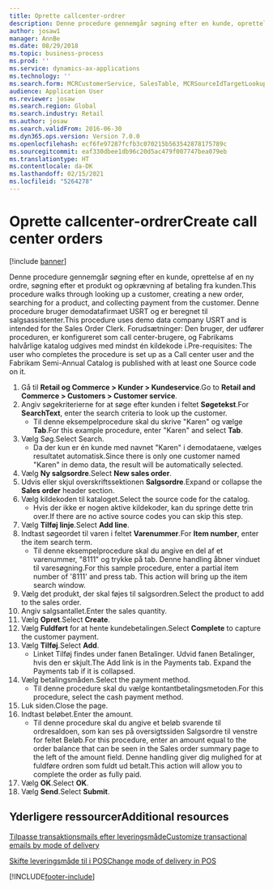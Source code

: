 ```yaml
---
title: Oprette callcenter-ordrer
description: Denne procedure gennemgår søgning efter en kunde, oprettelse af en ny ordre, søgning efter et produkt og opkrævning af betaling fra kunden.
author: josaw1
manager: AnnBe
ms.date: 08/29/2018
ms.topic: business-process
ms.prod: ''
ms.service: dynamics-ax-applications
ms.technology: ''
ms.search.form: MCRCustomerService, SalesTable, MCRSourceIdTargetLookup, MCRSalesQuickQuote, MCRSalesOrderRecap, MCRCustPaymDialog, MCRCustPaymLookup
audience: Application User
ms.reviewer: josaw
ms.search.region: Global
ms.search.industry: Retail
ms.author: josaw
ms.search.validFrom: 2016-06-30
ms.dyn365.ops.version: Version 7.0.0
ms.openlocfilehash: ecf6fe97287fcfb3c070215b563542878175789c
ms.sourcegitcommit: eaf330dbee1db96c20d5ac479f007747bea079eb
ms.translationtype: HT
ms.contentlocale: da-DK
ms.lasthandoff: 02/15/2021
ms.locfileid: "5264278"
---
```

# <a name="create-call-center-orders"></a><span data-ttu-id="96c40-103">Oprette callcenter-ordrer</span><span class="sxs-lookup"><span data-stu-id="96c40-103">Create call center orders</span></span>

[!include [banner](../includes/banner.md)]

<span data-ttu-id="96c40-104">Denne procedure gennemgår søgning efter en kunde, oprettelse af en ny ordre, søgning efter et produkt og opkrævning af betaling fra kunden.</span><span class="sxs-lookup"><span data-stu-id="96c40-104">This procedure walks through looking up a customer, creating a new order, searching for a product, and collecting payment from the customer.</span></span> <span data-ttu-id="96c40-105">Denne procedure bruger demodatafirmaet USRT og er beregnet til salgsassistenter.</span><span class="sxs-lookup"><span data-stu-id="96c40-105">This procedure uses demo data company USRT and is intended for the Sales Order Clerk.</span></span> <span data-ttu-id="96c40-106">Forudsætninger: Den bruger, der udfører proceduren, er konfigureret som call center-brugere, og Fabrikams halvårlige katalog udgives med mindst én kildekode i.</span><span class="sxs-lookup"><span data-stu-id="96c40-106">Pre-requisites:  The user who completes the procedure is set up as a Call center user and the Fabrikam Semi-Annual Catalog is published with at least one Source code on it.</span></span>

1. <span data-ttu-id="96c40-107">Gå til **Retail og Commerce \> Kunder \> Kundeservice**.</span><span class="sxs-lookup"><span data-stu-id="96c40-107">Go to **Retail and Commerce \> Customers \> Customer service**.</span></span>
2. <span data-ttu-id="96c40-108">Angiv søgekriterierne for at søge efter kunden i feltet **Søgetekst**.</span><span class="sxs-lookup"><span data-stu-id="96c40-108">For **SearchText**, enter the search criteria to look up the customer.</span></span>
    * <span data-ttu-id="96c40-109">Til denne eksempelprocedure skal du skrive "Karen" og vælge **Tab**.</span><span class="sxs-lookup"><span data-stu-id="96c40-109">For this example procedure, enter "Karen" and select **Tab**.</span></span>  
3. <span data-ttu-id="96c40-110">Vælg Søg.</span><span class="sxs-lookup"><span data-stu-id="96c40-110">Select Search.</span></span>
    * <span data-ttu-id="96c40-111">Da der kun er én kunde med navnet "Karen" i demodataene, vælges resultatet automatisk.</span><span class="sxs-lookup"><span data-stu-id="96c40-111">Since there is only one customer named "Karen" in demo data, the result will be automatically selected.</span></span>  
4. <span data-ttu-id="96c40-112">Vælg **Ny salgsordre**.</span><span class="sxs-lookup"><span data-stu-id="96c40-112">Select **New sales order**.</span></span>
5. <span data-ttu-id="96c40-113">Udvis eller skjul overskriftssektionen **Salgsordre**.</span><span class="sxs-lookup"><span data-stu-id="96c40-113">Expand or collapse the **Sales order** header section.</span></span>
6. <span data-ttu-id="96c40-114">Vælg kildekoden til kataloget.</span><span class="sxs-lookup"><span data-stu-id="96c40-114">Select the source code for the catalog.</span></span>
    * <span data-ttu-id="96c40-115">Hvis der ikke er nogen aktive kildekoder, kan du springe dette trin over.</span><span class="sxs-lookup"><span data-stu-id="96c40-115">If there are no active source codes you can skip this step.</span></span>  
7. <span data-ttu-id="96c40-116">Vælg **Tilføj linje**.</span><span class="sxs-lookup"><span data-stu-id="96c40-116">Select **Add line**.</span></span>
8. <span data-ttu-id="96c40-117">Indtast søgeordet til varen i feltet **Varenummer**.</span><span class="sxs-lookup"><span data-stu-id="96c40-117">For **Item number**, enter the item search term.</span></span>
    * <span data-ttu-id="96c40-118">Til denne eksempelprocedure skal du angive en del af et varenummer, "8111" og trykke på tab. Denne handling åbner vinduet til varesøgning.</span><span class="sxs-lookup"><span data-stu-id="96c40-118">For this sample procedure, enter a partial item number of '8111' and press tab. This action will bring up the item search window.</span></span>  
9. <span data-ttu-id="96c40-119">Vælg det produkt, der skal føjes til salgsordren.</span><span class="sxs-lookup"><span data-stu-id="96c40-119">Select the product to add to the sales order.</span></span>
10. <span data-ttu-id="96c40-120">Angiv salgsantallet.</span><span class="sxs-lookup"><span data-stu-id="96c40-120">Enter the sales quantity.</span></span>
11. <span data-ttu-id="96c40-121">Vælg **Opret**.</span><span class="sxs-lookup"><span data-stu-id="96c40-121">Select **Create**.</span></span>
12. <span data-ttu-id="96c40-122">Vælg **Fuldført** for at hente kundebetalingen.</span><span class="sxs-lookup"><span data-stu-id="96c40-122">Select **Complete** to capture the customer payment.</span></span>
13. <span data-ttu-id="96c40-123">Vælg **Tilføj**.</span><span class="sxs-lookup"><span data-stu-id="96c40-123">Select **Add**.</span></span>
    * <span data-ttu-id="96c40-124">Linket Tilføj findes under fanen Betalinger. Udvid fanen Betalinger, hvis den er skjult.</span><span class="sxs-lookup"><span data-stu-id="96c40-124">The Add link is in the Payments tab. Expand the Payments tab if it is collapsed.</span></span>  
14. <span data-ttu-id="96c40-125">Vælg betalingsmåden.</span><span class="sxs-lookup"><span data-stu-id="96c40-125">Select the payment method.</span></span>
    * <span data-ttu-id="96c40-126">Til denne procedure skal du vælge kontantbetalingsmetoden.</span><span class="sxs-lookup"><span data-stu-id="96c40-126">For this procedure, select the cash payment method.</span></span>  
15. <span data-ttu-id="96c40-127">Luk siden.</span><span class="sxs-lookup"><span data-stu-id="96c40-127">Close the page.</span></span>
16. <span data-ttu-id="96c40-128">Indtast beløbet.</span><span class="sxs-lookup"><span data-stu-id="96c40-128">Enter the amount.</span></span>
    * <span data-ttu-id="96c40-129">Til denne procedure skal du angive et beløb svarende til ordresaldoen, som kan ses på oversigtssiden Salgsordre til venstre for feltet Beløb.</span><span class="sxs-lookup"><span data-stu-id="96c40-129">For this procedure, enter an amount equal to the order balance that can be seen in the Sales order summary page to the left of the amount field.</span></span> <span data-ttu-id="96c40-130">Denne handling giver dig mulighed for at fuldføre ordren som fuldt ud betalt.</span><span class="sxs-lookup"><span data-stu-id="96c40-130">This action will allow you to complete the order as fully paid.</span></span>  
17. <span data-ttu-id="96c40-131">Vælg **OK**.</span><span class="sxs-lookup"><span data-stu-id="96c40-131">Select **OK**.</span></span>
18. <span data-ttu-id="96c40-132">Vælg **Send**.</span><span class="sxs-lookup"><span data-stu-id="96c40-132">Select **Submit**.</span></span>

## <a name="additional-resources"></a><span data-ttu-id="96c40-133">Yderligere ressourcer</span><span class="sxs-lookup"><span data-stu-id="96c40-133">Additional resources</span></span>

[<span data-ttu-id="96c40-134">Tilpasse transaktionsmails efter leveringsmåde</span><span class="sxs-lookup"><span data-stu-id="96c40-134">Customize transactional emails by mode of delivery</span></span>](../customize-email-delivery-mode.md)

[<span data-ttu-id="96c40-135">Skifte leveringsmåde til i POS</span><span class="sxs-lookup"><span data-stu-id="96c40-135">Change mode of delivery in POS</span></span>](../pos-change-delivery-mode.md)



[!INCLUDE[footer-include](../../includes/footer-banner.md)]